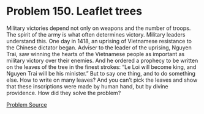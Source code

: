 # Problem 150. Leaflet trees 

Military victories depend not only on weapons and the number of troops. The spirit of the army is what often determines victory. Military leaders understand this. One day in 1418, an uprising of Vietnamese resistance to the Chinese dictator began. Adviser to the leader of the uprising, Nguyen Trai, saw winning the hearts of the Vietnamese people as important as military victory over their enemies. And he ordered a prophecy to be written on the leaves of the tree in the finest strokes: “Le Loi will become king, and Nguyen Trai will be his minister.” But to say one thing, and to do something else. How to write on many leaves? And you can’t pick the leaves and show that these inscriptions were made by human hand, but by divine providence. How did they solve the problem?

[Problem Source](https://www.trizland.ru/tasks/1745/)